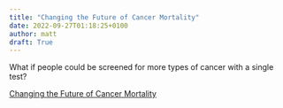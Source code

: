 ```yaml
---
title: "Changing the Future of Cancer Mortality"
date: 2022-09-27T01:18:25+0100
author: matt
draft: True
---
```

What if people could be screened for more types of cancer with a single test?
 

[ Changing the Future of Cancer Mortality ]( https://www.munichre.com/us-life/en/perspectives/changing-the-future-of-cancer-mortality.html )
